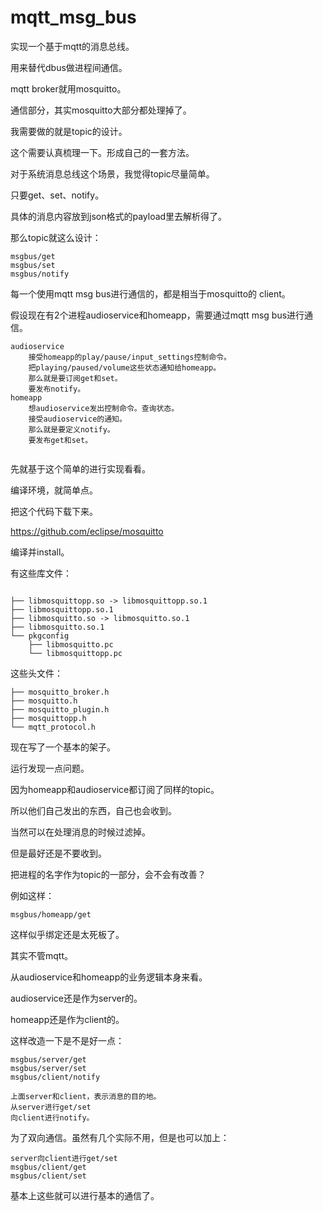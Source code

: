# mqtt_msg_bus

实现一个基于mqtt的消息总线。

用来替代dbus做进程间通信。

mqtt broker就用mosquitto。

通信部分，其实mosquitto大部分都处理掉了。

我需要做的就是topic的设计。

这个需要认真梳理一下。形成自己的一套方法。



对于系统消息总线这个场景，我觉得topic尽量简单。

只要get、set、notify。

具体的消息内容放到json格式的payload里去解析得了。

那么topic就这么设计：

```
msgbus/get
msgbus/set
msgbus/notify
```

每一个使用mqtt msg bus进行通信的，都是相当于mosquitto的 client。

假设现在有2个进程audioservice和homeapp，需要通过mqtt msg bus进行通信。

```
audioservice
	接受homeapp的play/pause/input_settings控制命令。
	把playing/paused/volume这些状态通知给homeapp。
	那么就是要订阅get和set。
	要发布notify。
homeapp
	想audioservice发出控制命令。查询状态。
	接受audioservice的通知。
	那么就是要定义notify。
	要发布get和set。
	
```

先就基于这个简单的进行实现看看。

编译环境，就简单点。

把这个代码下载下来。

https://github.com/eclipse/mosquitto

编译并install。

有这些库文件：

```

├── libmosquittopp.so -> libmosquittopp.so.1
├── libmosquittopp.so.1
├── libmosquitto.so -> libmosquitto.so.1
├── libmosquitto.so.1
└── pkgconfig
    ├── libmosquitto.pc
    └── libmosquittopp.pc
```

这些头文件：

```
├── mosquitto_broker.h
├── mosquitto.h
├── mosquitto_plugin.h
├── mosquittopp.h
└── mqtt_protocol.h
```

现在写了一个基本的架子。

运行发现一点问题。

因为homeapp和audioservice都订阅了同样的topic。

所以他们自己发出的东西，自己也会收到。

当然可以在处理消息的时候过滤掉。

但是最好还是不要收到。

把进程的名字作为topic的一部分，会不会有改善？

例如这样：

```
msgbus/homeapp/get
```

这样似乎绑定还是太死板了。

其实不管mqtt。

从audioservice和homeapp的业务逻辑本身来看。

audioservice还是作为server的。

homeapp还是作为client的。

这样改造一下是不是好一点：

```
msgbus/server/get
msgbus/server/set
msgbus/client/notify

上面server和client，表示消息的目的地。
从server进行get/set
向client进行notify。
```

为了双向通信。虽然有几个实际不用，但是也可以加上：

```
server向client进行get/set
msgbus/client/get
msgbus/client/set

```

基本上这些就可以进行基本的通信了。



